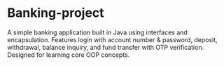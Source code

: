 # Banking-project
 A simple banking application built in Java using interfaces and encapsulation. Features login with account number &amp; password, deposit, withdrawal, balance inquiry, and fund transfer with OTP verification. Designed for learning core OOP concepts.
